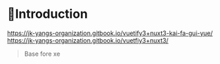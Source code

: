 # 📖Introduction

https://jk-yangs-organization.gitbook.io/vuetify3+nuxt3-kai-fa-gui-yue/
https://jk-yangs-organization.gitbook.io/vuetfiy3+nuxt3/

> Base fore xe

